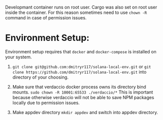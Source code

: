 Developmant container runs on root user. Cargo was also set on root user inside the container.
For this reason sometimes need to use `chown -R ` command in case of permission issues.

# Environment Setup:

Environment setup requires that `docker` and `docker-compose` is installed on your system.

1. `git clone git@github.com:dmitryr117/solana-local-env.git`
or `git clone https://github.com/dmitryr117/solana-local-env.git`
into directory of your choosing.

2. Make sure that verdaccio docker process owns its directory bind mounts.
`sudo chown -R 10001:65533 ./verdaccio/*` This is important because otherwise
verdaccio will not be able to save NPM packages locally due to permission issues.

3. Make appdev directory `mkdir appdev` and switch into appdev directory.
